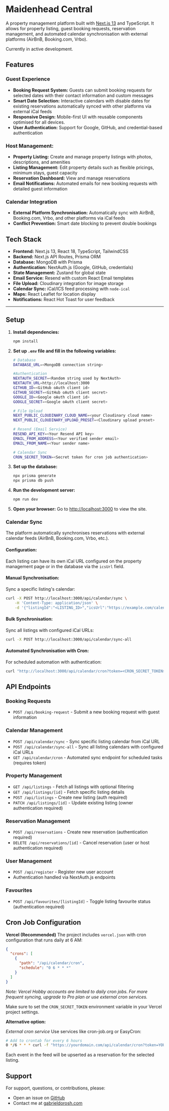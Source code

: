 # Maidenhead Central

A property management platform built with [Next.js 13](https://nextjs.org) and TypeScript. It allows for property listing, guest booking requests, reservation management, and automated calendar synchronisation with external platforms (AirBnB, Booking.com, Vrbo).

Currently in active development.

## Features

### Guest Experience
- **Booking Request System:** Guests can submit booking requests for selected dates with their contact information and custom messages
- **Smart Date Selection:** Interactive calendars with disable dates for existing reservations automatically synced with other platforms via external iCal feeds
- **Responsive Design:** Mobile-first UI with reusable components optimised for all devices.
- **User Authentication:** Support for Google, GitHub, and credential-based authentication

### Host Management:
- **Property Listing:** Create and manage property listings with photos, descriptions, and amenities
- **Listing Management:** Edit property details such as flexible pricings, minimum stays, guest capacity
- **Reservation Dashboard:** View and manage reservations
- **Email Notifications:** Automated emails for new booking requests with detailed guest information

### Calendar Integration
- **External Platform Synchronisation:** Automatically sync with AirBnB, Booking.com, Vrbo, and other platforms via iCal feeds
- **Conflict Prevention:** Smart date blocking to prevent double bookings

## Tech Stack

- **Frontend:** Next.js 13, React 18, TypeScript, TailwindCSS
- **Backend:** Next.js API Routes, Prisma ORM
- **Database:** MongoDB with Prisma
- **Authentication:** NextAuth.js (Google, GitHub, credentials)
- **State Management:** Zustand for global state
- **Email Service:** Resend with custom React Email templates
- **File Upload:** Cloudinary integration for image storage
- **Calendar Sync:** iCal/ICS feed processing with `node-ical`
- **Maps:** React Leaflet for location display
- **Notifications:** React Hot Toast for user feedback

---

## Setup

1. **Install dependencies:**
    ```bash
    npm install
    ```
    
2. **Set up `.env` file and fill in the following variables:**
    ```bash
    # Database
    DATABASE_URL=<MongoDB connection string>

    #Authentication
    NEXTAUTH_SECRET=<Random string used by NextAuth>
    NEXTAUTH_URL=http://localhost:3000
    GITHUB_ID=<GitHub oAuth client id>
    GITHUB_SECRET=<GitHub oAuth client secret>
    GOOGLE_ID=<Google oAuth client id>
    GOOGLE_SECRET=<Google oAuth client secret>

    # File Upload
    NEXT_PUBLIC_CLOUDINARY_CLOUD_NAME=<your Cloudinary cloud name>
    NEXT_PUBLIC_CLOUDINARY_UPLOAD_PRESET=<Cloudinary upload preset>

    # Resend (Email Service)
    RESEND_API_KEY=<Your Resend API key>
    EMAIL_FROM_ADDRESS=<Your verified sender email>
    EMAIL_FROM_NAME=<Your sender name>
    
    # Calendar Sync
    CRON_SECRET_TOKEN=<Secret token for cron job authentication>
    ```

3. **Set up the database:**
    ```bash
    npx prisma generate
    npx prisma db push
    ```
    
4. **Run the development server:**
    ```bash
    npm run dev
    ```
    
5. **Open your browser:**
    Go to [http://localhost:3000](http://localhost:3000) to view the site.

### Calendar Sync

The platform automatically synchronises reservations with external calendar feeds (AirBnB, Booking.com, Vrbo, etc.).

#### Configuration:

Each listing can have its own iCal URL configured on the property management page or in the database via the `icsUrl` field.

#### Manual Synchronisation:

Sync a specific listing's calendar:

```bash
curl -X POST http://localhost:3000/api/calendar/sync \
    -H 'Content-Type: application/json' \
    -d '{"listingId":"<LISTING_ID>","icsUrl":"https://example.com/calendar.ics"}'
```

#### Bulk Synchronisation:

Sync all listings with configured iCal URLs:

```bash
curl -X POST http://localhost:3000/api/calendar/sync-all
```

#### Automated Synchronisation with Cron:
For scheduled automation with authentication:

```bash
curl "http://localhost:3000/api/calendar/cron?token=<CRON_SECRET_TOKEN>"
```

## API Endpoints

### Booking Requests
- `POST /api/booking-request` - Submit a new booking request with guest information

### Calendar Management
- `POST /api/calendar/sync` - Sync specific listing calendar from iCal URL
- `POST /api/calendar/sync-all` - Sync all listing calendars with configured iCal URLs
- `GET /api/calendar/cron` - Automated sync endpoint for scheduled tasks (requires token)

### Property Management
- `GET /api/listings` - Fetch all listings with optional filtering
- `GET /api/listings/[id]` - Fetch specific listing details
- `POST /api/listings` - Create new listing (auth required)
- `PATCH /api/listings/[id]` - Update existing listing (owner authentication required)

### Reservation Management
- `POST /api/reservations` - Create new reservation (authentication required)
- `DELETE /api/reservations/[id]` - Cancel reservation (user or host authentication required)

### User Management
- `POST /api/register` - Register new user account
- Authentication handled via NextAuth.js endpoints

### Favourites
- `POST /api/favourites/[listingId]` - Toggle listing favourite status (authentication required)

## Cron Job Configuration

**Vercel (Recommended)**
The project includes `vercel.json` with cron configuration that runs daily at 6 AM:

```json
{
  "crons": [
    {
      "path": "/api/calendar/cron", 
      "schedule": "0 6 * * *"
    }
  ]
}
```

*Note: Vercel Hobby accounts are limited to daily cron jobs. For more frequent syncing, upgrade to Pro plan or use external cron services.*

Make sure to set the `CRON_SECRET_TOKEN` environment variable in your Vercel project settings.

**Alternative option:**

*External cron service*
Use services like cron-job.org or EasyCron:

```bash
# Add to crontab for every 6 hours
0 */6 * * * curl -f "https://yourdomain.com/api/calendar/cron?token=YOUR_SECRET_TOKEN"
```

Each event in the feed will be upserted as a reservation for the selected listing.

## Support

For support, questions, or contributions, please:

- Open an issue on [GitHub](https://github.com/gabrieldorosh/maidenhead_central)
- Contact me at [gabrieldorosh.com](https://gabrieldorosh.com)
